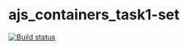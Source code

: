 # ajs_containers_task1-set

[![Build status](https://ci.appveyor.com/api/projects/status/1tlfq1bwap9ax182/branch/master?svg=true)](https://ci.appveyor.com/project/Lazy-ferret/ajs-containers-task1-set/branch/master)
